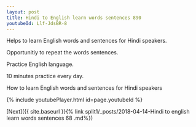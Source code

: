```yaml
---
layout: post
title: Hindi to English learn words sentences 890 
youtubeId: Llf-JdsBR-8
---
```

 
 
Helps to learn English words and sentences for Hindi speakers.

Opportunitiy to repeat the words sentences. 

Practice English language. 
 
10 minutes practice every day. 
 
How to learn English words and sentences for Hindi speakers 
 
{% include youtubePlayer.html id=page.youtubeId %}
 
 
[Next]({{ site.baseurl }}{% link  split1/_posts/2018-04-14-Hindi to english learn words sentences 68 .md%})
 
